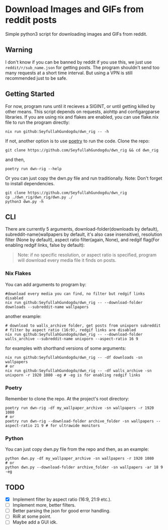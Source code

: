 # Download Images and GIFs from reddit posts

Simple python3 script for downloading images and GIFs from reddit.

## Warning
I don't know if you can be banned by reddit if you use this, 
we just use `reddit/r/sub_name.json` for getting posts. The program shouldn't send too many requests at a short time interval. But using a VPN is still recommended just to be safe.

## Getting Started
For now, program runs until it recieves a SIGINT, or until getting killed by other means.
This script depends on requests, aiohttp and configargparse libraries. If you are using nix and flakes are enabled, you can use flake.nix file to run the program directly:

```shell
nix run github:SeyfullahGundogdu/dwn_rig -- -h
```

If not, another option is to use [poetry](https://python-poetry.org/) to run the code.
Clone the repo:

```shell
git clone https://github.com/SeyfullahGundogdu/dwn_rig && cd dwn_rig
```
and then,

```shell
poetry run dwn-rig --help
```

Or you can just copy the dwn.py file and run traditionally.
Note: Don't forget to install dependencies.

```shell
git clone https://github.com/SeyfullahGundogdu/dwn_rig
cp ./dwn_rig/dwn_rig/dwn.py ./
python3 dwn.py -h
```
## CLI
There are currently 5 arguments, download-folder(downloads by default), subreddit-name(wallpapers by default, it's also case insensitive), resolution filter (None by default), aspect ratio filter(again, None), and redgif flag(For enabling redgif links, false by default):

> Note: if no specific resolution, or aspect ratio is specified, program will download every media file it finds on posts.


### Nix Flakes
You can add arguments to program by:


```shell
#download every media you can find, no filter but redgif links disabled
nix run github:SeyfullahGundogdu/dwn_rig -- --download-folder downloads --subreddit-name wallpapers
```

another example:

```shell
# download to walls_archive folder, get posts from unixporn subreddit
# filter by aspect ratio (16:9), redgif links are disabled
nix run github:SeyfullahGundogdu/dwn_rig -- --download-folder walls_archive --subreddit-name unixporn --aspect-ratio 16 9
```

for examples with shorthand versions of some arguments:

```shell
nix run github:SeyfullahGundogdu/dwn_rig -- -df downloads -sn wallpapers
# or 
nix run github:SeyfullahGundogdu/dwn_rig -- -df walls_archive -sn unixporn -r 1920 1080 -eg # -eg is for enabling redgif links
```


### Poetry
Remember to clone the repo. At the project's root directory:

```shell
poetry run dwn-rig -df my_wallpaper_archive -sn wallpapers -r 1920 1080
# or
poetry run dwn-rig --download-folder archive_folder -sn wallpapers --aspect-ratio 21 9 # for ultrawide monitors
```

### Python
You can just copy dwn.py file from the repo and then, as an example:
```shell
python dwn.py -df my_wallpaper_archive -sn wallpapers -r 1920 1080
# or
python dwn.py --download-folder archive_folder -sn wallpapers -ar 18 9 -eg
```
## TODO

- [X] Implement filter by aspect ratio (16:9, 21:9 etc.).
- [ ] Implement more, better filters.
- [ ] Better parsing the json for good error handling.
- [ ] RiiR at some point.
- [ ] Maybe add a GUI idk.